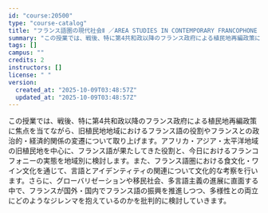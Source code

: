 ```yaml
---
id: "course:20500"
type: "course-catalog"
title: "フランス語圏の現代社会Ⅱ ／AREA STUDIES IN CONTEMPORARY FRANCOPHONE SOCIETY II"
summary: "この授業では、戦後、特に第4共和政以降のフランス政府による植民地再編政策に焦点を当てながら、旧植民地地域におけるフランス語の役割やフランスとの政治的・経済的関係の変遷について取り上げます。アフリカ・アジア・太平洋地域の旧植民地を中心に、フラ…"
tags: []
campus: ""
credits: 2
instructors: []
license: " "
version:
  created_at: "2025-10-09T03:48:57Z"
  updated_at: "2025-10-09T03:48:57Z"
---
```


この授業では、戦後、特に第4共和政以降のフランス政府による植民地再編政策に焦点を当てながら、旧植民地地域におけるフランス語の役割やフランスとの政治的・経済的関係の変遷について取り上げます。アフリカ・アジア・太平洋地域の旧植民地を中心に、フランス語が果たしてきた役割と、今日におけるフランコフォニーの実態を地域別に検討します。また、フランス語圏における食文化・ワイン文化を通じて、言語とアイデンティティの関連について文化的な考察を行います。さらに、グローバリゼーションや移民社会、多言語主義の進展に直面する中で、フランスが国外・国内でフランス語の振興を推進しつつ、多様性との両立にどのようなジレンマを抱えているのかを批判的に検討していきます。
